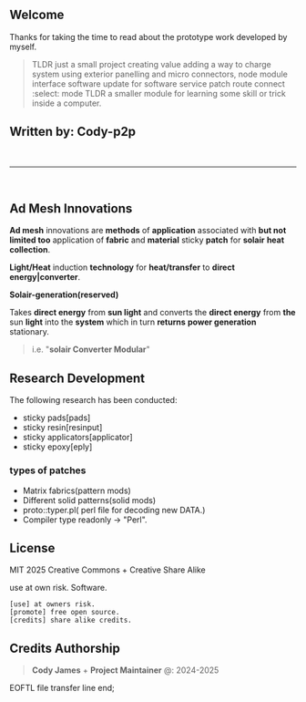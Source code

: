 ## Welcome

Thanks for taking the time to read about the prototype work
developed by myself. 

> TLDR just a small project creating value adding a way to charge system
using exterior panelling and micro connectors, node module interface
software update for software service patch route connect :select: mode
> TLDR a smaller module for learning some skill or trick inside a computer.

## Written by: Cody-p2p

<br>
<hr>
<br>

## Ad Mesh Innovations

**Ad mesh** innovations are **methods** of **application** 
associated with **but not limited too** application
of **fabric** and **material** sticky **patch** for **solair** 
**heat collection**.

**Light/Heat** induction **technology** for **heat/transfer**
to **direct** **energy|converter**.

**Solair-generation(reserved)**

Takes **direct energy** from **sun light** and converts
the **direct energy** from **the** sun **light** into the **system**
which in turn **returns** **power generation** stationary.

> i.e. "**solair Converter Modular**"

## Research Development

The following research has been conducted:

- sticky pads[pads]
- sticky resin[resinput]
- sticky applicators[applicator]
- sticky epoxy[eply]

### types of patches

- Matrix fabrics(pattern mods)
- Different solid patterns(solid mods)
- proto::typer.pl( perl file for decoding new DATA.)
- Compiler type readonly -> "Perl".

## License

MIT 2025 Creative Commons + Creative Share Alike

use at own risk. Software.

    [use] at owners risk.
    [promote] free open source.
    [credits] share alike credits.

## Credits Authorship

> **Cody James** + **Project Maintainer**  <year> @: 2024-2025

EOFTL file transfer line end;
